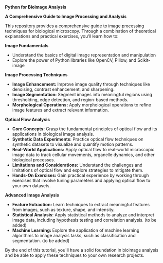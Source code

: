 **Python for Bioimage Analysis**

**A Comprehensive Guide to Image Processing and Analysis**

This repository provides a comprehensive guide to image processing techniques for biological microscopy. Through a combination of theoretical explanations and practical exercises, you'll learn how to:

**Image Fundamentals**
* Understand the basics of digital image representation and manipulation
* Explore the power of Python libraries like OpenCV, Pillow, and Scikit-image

**Image Processing Techniques**
* **Image Enhancement:** Improve image quality through techniques like denoising, contrast enhancement, and sharpening.
* **Image Segmentation:** Segment images into meaningful regions using thresholding, edge detection, and region-based methods.
* **Morphological Operations:** Apply morphological operations to refine image features and extract relevant information.

**Optical Flow Analysis**
* **Core Concepts:** Grasp the fundamental principles of optical flow and its applications in biological image analysis.
* **Synthetic Data Experiments:** Practice optical flow techniques on synthetic datasets to visualize and quantify motion patterns.
* **Real-World Applications:** Apply optical flow to real-world microscopic image data to track cellular movements, organelle dynamics, and other biological processes.
* **Limitations and Considerations:** Understand the challenges and limitations of optical flow and explore strategies to mitigate them.
* **Hands-On Exercises:** Gain practical experience by working through exercises that involve tuning parameters and applying optical flow to your own datasets.

**Advanced Image Analysis**
* **Feature Extraction:** Learn techniques to extract meaningful features from images, such as texture, shape, and intensity.
* **Statistical Analysis:** Apply statistical methods to analyze and interpret image data, including hypothesis testing and correlation analysis. (to be added)
* **Machine Learning:** Explore the application of machine learning algorithms to image analysis tasks, such as classification and segmentation.  (to be added)

By the end of this tutorial, you'll have a solid foundation in bioimage analysis and be able to apply these techniques to your own research projects.
